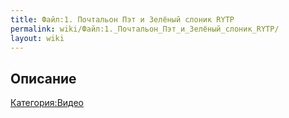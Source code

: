```yaml
---
title: Файл:1. Почтальон Пэт и Зелёный слоник RYTP
permalink: wiki/Файл:1._Почтальон_Пэт_и_Зелёный_слоник_RYTP/
layout: wiki
---
```


## Описание

[Категория:Видео](Категория:Видео "wikilink")
